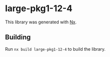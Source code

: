 # large-pkg1-12-4

This library was generated with [Nx](https://nx.dev).

## Building

Run `nx build large-pkg1-12-4` to build the library.
